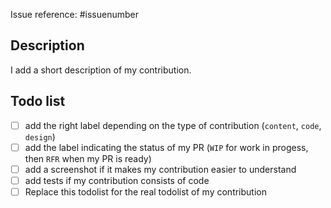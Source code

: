 Issue reference: #issuenumber

## Description

I add a short description of my contribution.

## Todo list
- [ ] add the right label depending on the type of contribution (`content`, `code`, `design`)
- [ ] add the label indicating the status of my PR (`WIP` for work in progess, then `RFR` when my PR is ready)
- [ ] add a screenshot if it makes my contribution easier to understand
- [ ] add tests if my contribution consists of code
- [ ] Replace this todolist for the real todolist of my contribution
